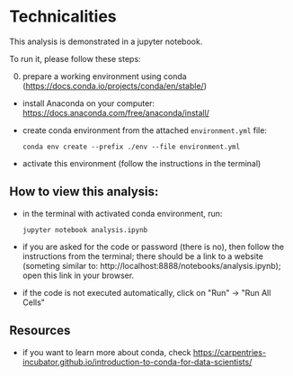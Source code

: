 # Technicalities

This analysis is demonstrated in a jupyter notebook.

To run it, please follow these steps:

0. prepare a working environment using conda (https://docs.conda.io/projects/conda/en/stable/)

  * install Anaconda on your computer: https://docs.anaconda.com/free/anaconda/install/
  * create conda environment from the attached `environment.yml` file:

    ```
    conda env create --prefix ./env --file environment.yml
    ```

  * activate this environment (follow the instructions in the terminal)

## How to view this analysis:

* in the terminal with activated conda environment, run:

  ```
  jupyter notebook analysis.ipynb
  ```

* if you are asked for the code or password (there is no), then follow the instructions from the terminal;
  there should be a link to a website (someting similar to: http://localhost:8888/notebooks/analysis.ipynb);
  open this link in your browser.

* if the code is not executed automatically, click on "Run" -> "Run All Cells"


## Resources

* if you want to learn more about conda, check https://carpentries-incubator.github.io/introduction-to-conda-for-data-scientists/






